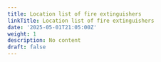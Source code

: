 ```yaml
---
title: Location list of fire extinguishers
linkTitle: Location list of fire extinguishers
date: '2025-05-01T21:05:00Z'
weight: 1
description: No content
draft: false
---
```



